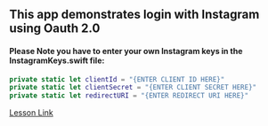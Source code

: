 ## This app demonstrates login with Instagram using Oauth 2.0 

#### Please Note you have to enter your own Instagram keys in the InstagramKeys.swift file: 
```swift 
private static let clientId = "{ENTER CLIENT ID HERE}"
private static let clientSecret = "{ENTER CLIENT SECRET HERE}"
private static let redirectURI = "{ENTER REDIRECT URI HERE}"
```

[Lesson Link](https://github.com/C4Q/AC-iOS/blob/master/lessons/unit6/Oauth/README.md)  
